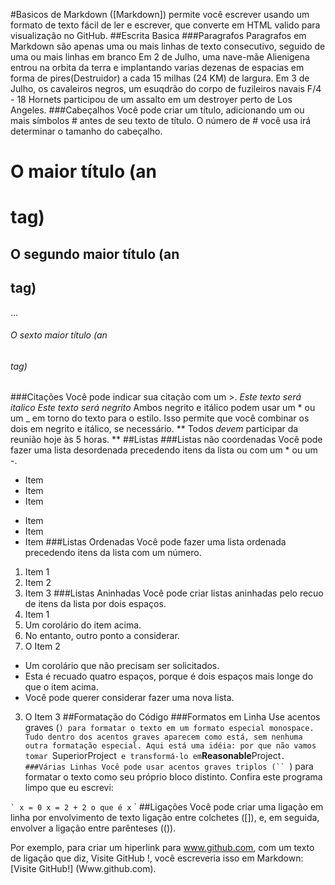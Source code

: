 #Basicos de Markdown
([Markdown]) permite você escrever usando um formato de texto fácil de ler e escrever, que converte em HTML valido para visualização no GitHub.
##Escrita Basica
###Paragrafos
Paragrafos em Markdown são apenas uma ou mais linhas de texto consecutivo, seguido de uma ou mais linhas em branco
Em 2 de Julho, uma nave-mãe Alienigena entrou na orbita da terra e implantando varias dezenas de espacias em forma de pires(Destruidor) a cada 15 milhas (24 KM) de largura.
Em 3 de Julho, os cavaleiros negros, um esuqdrão do corpo de fuzileiros navais F/4 - 18 Hornets participou de um assalto em um destroyer perto de Los Angeles.
###Cabeçalhos
Você pode criar um título, adicionando um ou mais símbolos # antes de seu texto de título. O número de # você usa irá determinar o tamanho do cabeçalho.
# O maior título (an <h1> tag)
## O segundo maior título (an <h2> tag)
…
###### O sexto maior título (an <h6> tag)
###Citações
Você pode indicar sua citação com um >.
*Este texto será italico*
*Este texto será negrito*
Ambos negrito e itálico podem usar um * ou um _ em torno do texto para o estilo. Isso permite que você combinar os dois em negrito e itálico, se necessário.
** Todos _devem_ participar da reunião hoje às 5 horas. **
##Listas
###Listas não coordenadas
Você pode fazer uma lista desordenada precedendo itens da lista ou com um * ou um -.
* Item
* Item
* Item

- Item
- Item
- Item
###Listas Ordenadas
Você pode fazer uma lista ordenada precedendo itens da lista com um número.
1. Item 1
2. Item 2
3. Item 3
###Listas Aninhadas
Você pode criar listas aninhadas pelo recuo de itens da lista por dois espaços.
1. Item 1
 1. Um corolário do item acima.
 2. No entanto, outro ponto a considerar.
2. O Item 2
 * Um corolário que não precisam ser solicitados.
  * Esta é recuado quatro espaços, porque é dois espaços mais longe do que o item acima.
  * Você pode querer considerar fazer uma nova lista.
3. O Item 3
##Formatação do Código
###Formatos em Linha
Use acentos graves (`) para formatar o texto em um formato especial monospace. Tudo dentro dos acentos graves aparecem como está, sem nenhuma outra formatação especial.
Aqui está uma idéia: por que não vamos tomar `SuperiorProject` e transformá-lo em`**Reasonable**Project`.
###Várias Linhas
Você pode usar acentos graves triplos (`` `) para formatar o texto como seu próprio bloco distinto.
Confira este programa limpo que eu escrevi:

`` `
x = 0
x = 2 + 2
o que é x
`` `
##Ligações
Você pode criar uma ligação em linha por envolvimento de texto ligação entre colchetes ([]), e, em seguida, envolver a ligação entre parênteses (()).

Por exemplo, para criar um hiperlink para www.github.com, com um texto de ligação que diz, Visite GitHub !, você escreveria isso em Markdown: [Visite GitHub!] (Www.github.com).
